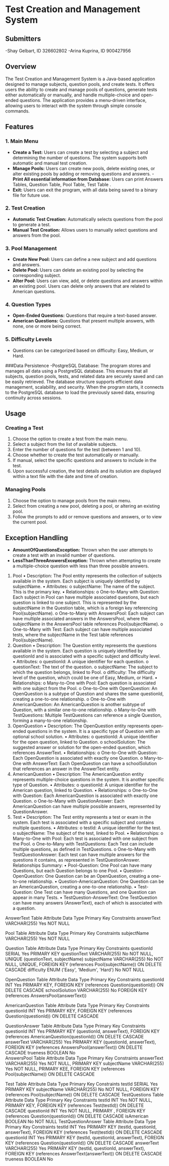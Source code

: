 # Test Creation and Management System
## Submitters
-Shay Gelbart, ID 326602802
-Arina Kuprina, ID 900427956

## Overview

The Test Creation and Management System is a Java-based application designed to manage subjects, question pools, and create tests. It offers users the ability to create and manage pools of questions, generate tests either automatically or manually, and handle multiple-choice and open-ended questions. The application provides a menu-driven interface, allowing users to interact with the system through simple console commands.

## Features

### 1. Main Menu
- **Create a Test:** Users can create a test by selecting a subject and determining the number of questions. The system supports both automatic and manual test creation.
- **Manage Pools:** Users can create new pools, delete existing ones, or alter existing pools by adding or removing questions and answers.
-**Print All essential information from Database:** Users can print Answers Tables, Question Table, Pool Table, Test Table . 
- **Exit:** Users can exit the program, with all data being saved to a binary file for future use.

### 2. Test Creation
- **Automatic Test Creation:** Automatically selects questions from the pool to generate a test.
- **Manual Test Creation:** Allows users to manually select questions and answers from the pool.

### 3. Pool Management
- **Create New Pool:** Users can define a new subject and add questions and answers.
- **Delete Pool:** Users can delete an existing pool by selecting the corresponding subject.
- **Alter Pool:** Users can view, add, or delete questions and answers within an existing pool.
Users can delete only answers that are related to American questions.

### 4. Question Types
- **Open-Ended Questions:** Questions that require a text-based answer.
- **American Questions:** Questions that present multiple answers, with none, one or more being correct.

### 5. Difficulty Levels
- Questions can be categorized based on difficulty: Easy, Medium, or Hard.

###Data Persistence
-PostgreSQL Database:
The program stores and manages all data using a PostgreSQL database. This ensures that all             subjects, question pools, tests, and related data are securely saved and can be easily retrieved. The database structure supports efficient data management, scalability, and security. When the program starts, it connects to the PostgreSQL database to load the previously saved data, ensuring continuity across sessions.

## Usage

### Creating a Test
1. Choose the option to create a test from the main menu.
2. Select a subject from the list of available subjects.
3. Enter the number of questions for the test (between 1 and 10).
4. Choose whether to create the test automatically or manually.
5. If manual, select the specific questions and answers to include in the test.
6. Upon successful creation, the test details and its solution are displayed within a text file with the date and time of creation.

### Managing Pools
1. Choose the option to manage pools from the main menu.
2. Select from creating a new pool, deleting a pool, or altering an existing pool.
3. Follow the prompts to add or remove questions and answers, or to view the current pool.



## Exception Handling
- **AmountOfQuestionsException:** Thrown when the user attempts to create a test with an invalid number of questions.
- **LessThanThreeAnswersException:** Thrown when attempting to create a multiple-choice question with less than three possible answers.


1. Pool
•	Description: The Pool entity represents the collection of subjects available in the system. Each subject is uniquely identified by subjectName.
•	Attributes:
o	subjectName: The name of the subject. This is the primary key.
•	Relationships:
o	One-to-Many with Question: Each subject in Pool can have multiple associated questions, but each question is linked to one subject. This is represented by the subjectName in the Question table, which is a foreign key referencing Pool(subjectName).
o	One-to-Many with AnswersPool: Each subject can have multiple associated answers in the AnswersPool, where the subjectName in the AnswersPool table references Pool(subjectName).
o	One-to-Many with Test: Each subject can have multiple associated tests, where the subjectName in the Test table references Pool(subjectName).
2. Question
•	Description: The Question entity represents the questions available in the system. Each question is uniquely identified by questionId and is associated with a specific subject and difficulty level.
•	Attributes:
o	questionId: A unique identifier for each question.
o	questionText: The text of the question.
o	subjectName: The subject to which the question belongs, linked to Pool.
o	difficulty: The difficulty level of the question, which could be one of Easy, Medium, or Hard.
•	Relationships:
o	Many-to-One with Pool: Each question is associated with one subject from the Pool.
o	One-to-One with OpenQuestion: An OpenQuestion is a subtype of Question and shares the same questionId, creating a one-to-one relationship.
o	One-to-One with AmericanQuestion: An AmericanQuestion is another subtype of Question, with a similar one-to-one relationship.
o	Many-to-One with TestQuestions: Multiple TestQuestions can reference a single Question, forming a many-to-one relationship.
3. OpenQuestion
•	Description: The OpenQuestion entity represents open-ended questions in the system. It is a specific type of Question with an optional school solution.
•	Attributes:
o	questionId: A unique identifier for the open question, linked to Question.
o	schoolSolution: The suggested answer or solution for the open-ended question, which references AnswerText.
•	Relationships:
o	One-to-One with Question: Each OpenQuestion is associated with exactly one Question.
o	Many-to-One with AnswerText: Each OpenQuestion can have a schoolSolution that references an answer in the AnswerText entity.
4. AmericanQuestion
•	Description: The AmericanQuestion entity represents multiple-choice questions in the system. It is another specific type of Question.
•	Attributes:
o	questionId: A unique identifier for the American question, linked to Question.
•	Relationships:
o	One-to-One with Question: Each AmericanQuestion is associated with exactly one Question.
o	One-to-Many with QuestionAnswer: Each AmericanQuestion can have multiple possible answers, represented by QuestionAnswer.
5. Test
•	Description: The Test entity represents a test or exam in the system. Each test is associated with a specific subject and contains multiple questions.
•	Attributes:
o	testId: A unique identifier for the test.
o	subjectName: The subject of the test, linked to Pool.
•	Relationships:
o	Many-to-One with Pool: Each test is associated with one subject from the Pool.
o	One-to-Many with TestQuestions: Each Test can include multiple questions, as defined in TestQuestions.
o	One-to-Many with TestQuestionAnswer: Each test can have multiple answers for the questions it contains, as represented in TestQuestionAnswer.
Relationships Summary:
•	Pool-Question: One Pool can have many Questions, but each Question belongs to one Pool.
•	Question-OpenQuestion: One Question can be an OpenQuestion, creating a one-to-one relationship.
•	Question-AmericanQuestion: One Question can be an AmericanQuestion, creating a one-to-one relationship.
•	Test-Question: One Test can have many Questions, and one Question can appear in many Tests.
•	TestQuestion-AnswerText: One TestQuestion can have many answers (AnswerText), each of which is associated with a question.


















AnswerText Table
Attribute	Data Type	Primary Key	Constraints
answerText	VARCHAR(255)	Yes	NOT NULL

Pool Table
Attribute	Data Type	Primary Key	Constraints
subjectName	VARCHAR(255)	Yes	NOT NULL

Question Table
Attribute	Data Type	Primary Key	Constraints
questionId	SERIAL	Yes	PRIMARY KEY
questionText	VARCHAR(255)	No	NOT NULL, UNIQUE (questionText, subjectName)
subjectName	VARCHAR(255)	No	NOT NULL, UNIQUE, FOREIGN KEY (references Pool(subjectName)) ON DELETE CASCADE
difficulty	ENUM ('Easy', 'Medium', 'Hard')	No	NOT NULL

OpenQuestion Table
Attribute	Data Type	Primary Key	Constraints
questionId	INT	Yes	PRIMARY KEY, FOREIGN KEY (references Question(questionId)) ON DELETE CASCADE
schoolSolution	VARCHAR(255)	No	FOREIGN KEY (references AnswersPool(answerText))



AmericanQuestion Table
Attribute	Data Type	Primary Key	Constraints
questionId	INT	Yes	PRIMARY KEY, FOREIGN KEY (references Question(questionId)) ON DELETE CASCADE

QuestionAnswer Table
Attribute	Data Type	Primary Key	Constraints
questionId	INT	Yes	PRIMARY KEY (questionId, answerText), FOREIGN KEY (references AmericanQuestion(questionId)) ON DELETE CASCADE
answerText	VARCHAR(255)	Yes	PRIMARY KEY (questionId, answerText), FOREIGN KEY (references AnswersPool(answerText)) ON DELETE CASCADE
trueness	BOOLEAN	No	
AnswersPool Table
Attribute	Data Type	Primary Key	Constraints
answerText	VARCHAR(255)	Yes	NOT NULL, PRIMARY KEY 
subjectName	VARCHAR(255)	Yes	NOT NULL, PRIMARY KEE, FOREIGN KEY (references Pool(subjectName)) ON DELETE CASCADE

Test Table
Attribute	Data Type	Primary Key	Constraints
testId	SERIAL	Yes	PRIMARY KEY
subjectName	VARCHAR(255)	No	NOT NULL, FOREIGN KEY (references Pool(subjectName)) ON DELETE CASCADE
TestQuestions Table
Attribute	Data Type	Primary Key	Constraints
testId	INT	Yes	NOT NULL, PRIMARY KEY, FOREIGN KEY (references Test(testId)) ON DELETE CASCADE
questionId	INT	Yes	NOT NULL, PRIMARY , FOREIGN KEY (references Question(questionId)) ON DELETE CASCADE
isAmerican	BOOLEAN	No	NOT NULL
TestQuestionAnswer Table
Attribute	Data Type	Primary Key	Constraints
testId	INT	Yes	PRIMARY KEY (testId, questionId, answerText), FOREIGN KEY (references Test(testId)) ON DELETE CASCADE
questionId	INT	Yes	PRIMARY KEY (testId, questionId, answerText), FOREIGN KEY (references Question(questionId)) ON DELETE CASCADE
answerText	VARCHAR(255)	Yes	PRIMARY KEY (testId, questionId, answerText), FOREIGN KEY (references AnswerText(answerText)) ON DELETE CASCADE
trueness	BOOLEAN	No	


